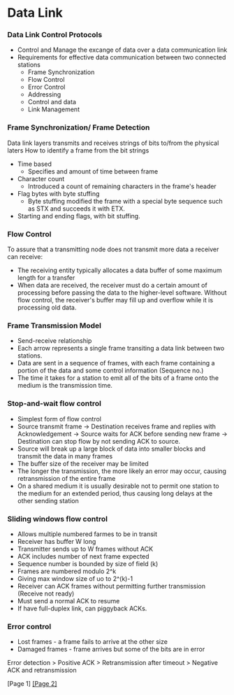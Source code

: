 # Data Link
### Data Link Control Protocols
* Control and Manage the excange of data over a data communication link
* Requirements for effective data communication between two connected stations
  * Frame Synchronization
  * Flow Control
  * Error Control
  * Addressing
  * Control and data
  * Link Management
### Frame Synchronization/ Frame Detection
Data link layers transmits and receives strings of bits to/from the physical laters
How to identify a frame from the bit strings
* Time based
  * Specifies and amount of time between frame
* Character count
  * Introduced a count of remaining characters in the frame's header
* Flag bytes with byte stuffing 
  * Byte stuffing modified the frame with a special byte sequence such as STX and succeeds it with ETX.
* Starting and ending flags, with bit stuffing.
### Flow Control
To assure that a transmitting node does not transmit more data a receiver can receive:
  * The receiving entity typically allocates a data buffer of some maximum length for a transfer
  * When data are received, the receiver must do a certain amount of processing before passing the data to the higher-level software.
Without flow control, the receiver's buffer may fill up and overflow while it is processing old data.
### Frame Transmission Model
* Send-receive relationship
* Each arrow represents a single frame transiting a data link between two stations.
* Data are sent in a sequence of frames, with each frame containing a portion of the data and some control information (Sequence no.)
* The time it takes for a station to emit all of the bits of a frame onto the medium is the transmission time.
### Stop-and-wait flow control
* Simplest form of flow control
 * Source transmit frame -> Destination receives frame and replies with Acknowledgement -> Source waits for ACK before sending new frame -> Destination can stop flow by not sending ACK to source.
* Source will break up a large block of data into smaller blocks and transmit the data in many frames
 * The buffer size of the receiver may be limited
 * The longer the transmission, the more likely an error may occur, causing retransmission of the entire frame
 * On a shared medium it is usually desirable not to permit one station to the medium for an extended period, thus causing long delays at the other sending station
### Sliding windows flow control
* Allows multiple numbered farmes to be in transit
 * Receiver has buffer W long
 * Transmitter sends up to W frames without ACK
 * ACK includes number of next frame expected
 * Sequence number is bounded by size of field (k)
  * Frames are numbered modulo 2^k
  * Giving max window size of uo to 2^(k)-1
 * Receiver can ACK frames without permitting further transmission (Receive not ready)
 * Must send a normal ACK to resume
* If have full-duplex link, can piggyback ACKs.
### Error control
* Lost frames - a frame fails to arrive at the other size
* Damaged frames -  frame arrives but some of the bits are in error

Error detection > Positive ACK > Retransmission after timeout > Negative ACK and retransmission

[Page 1]
[[Page 2]](https://github.com/changherng/Encoding/blob/main/data%20link%20layer/datalink2.md)
